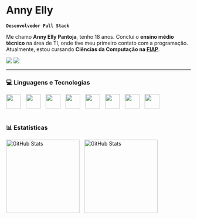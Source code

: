 #  Anny Elly

**`Desenvolvedor Full Stack`**

Me chamo **Anny Elly Pantoja**, tenho 18 anos. Concluí o **ensino médio técnico** na área de TI, onde tive meu primeiro contato com a programação. Atualmente, estou cursando **Ciências da Computação na [FIAP](https://www.fiap.com.br/graduacao/bacharelado/ciencia-da-computacao-data-science-ia-platform-engineering/)**.

<div> 
  <a href = "mailto:anny.pantojamartin@gmail.com"><img src="https://img.shields.io/badge/-Gmail-%23333?style=for-the-badge&logo=gmail&logoColor=white" target="blank"></a>
  <a href="https://www.linkedin.com/in/anny-elly-pantoja-martin/" target="_blank"><img src="https://img.shields.io/badge/-LinkedIn-%230077B5?style=for-the-badge&logo=linkedin&logoColor=white" target="blank"></a> 
</div>

---

### 💻 Linguagens e Tecnologias

<div style="display: inline_block">
  <img align="center" height="40" width="40" style="padding-right: 10px;" src="https://cdn.jsdelivr.net/gh/devicons/devicon@latest/icons/python/python-original.svg">
  <img align="center" height="40" width="40" style="padding-right: 10px;" src="https://cdn.jsdelivr.net/gh/devicons/devicon@latest/icons/c/c-original.svg">
  <img align="center" height="40" width="40" style="padding-right: 10px;" src="https://cdn.jsdelivr.net/gh/devicons/devicon@latest/icons/mysql/mysql-original.svg">
  <img align="center" height="40" width="40" style="padding-right: 10px;" src="https://cdn.jsdelivr.net/gh/devicons/devicon@latest/icons/react/react-original.svg">
  <img align="center" height="40" width="40" style="padding-right: 10px;" src="https://cdn.jsdelivr.net/gh/devicons/devicon@latest/icons/html5/html5-original.svg">
  <img align="center" height="40" width="40" style="padding-right: 10px;" src="https://cdn.jsdelivr.net/gh/devicons/devicon@latest/icons/css3/css3-original.svg">
  <img align="center" height="40" width="40" style="padding-right: 10px;" src="https://cdn.jsdelivr.net/gh/devicons/devicon@latest/icons/javascript/javascript-original.svg">
  <img align="center" height="40" width="40" style="padding-right: 10px;" src="https://cdn.jsdelivr.net/gh/devicons/devicon@latest/icons/git/git-original.svg">
</div><br>

### 📊 Estatísticas

<p>
  <img 
    align = "left" 
    alt = "GitHub Stats" 
    height = "200" 
    style = "padding-right: 10px;" 
    src = "https://github-readme-stats.vercel.app/api?username=AnnyElly&show_icons=true&theme=tokyonight&include_all_commits=true&locale=pt-br"
  />

<img 
      align = "left" 
      alt = "GitHub Stats" 
      height = "200" 
      src = "https://github-readme-stats.vercel.app/api/top-langs/?username=AnnyElly&theme=tokyonight&layout=compact&custom_title=Tecnologias&langs_count=9" 
  />
</p>
